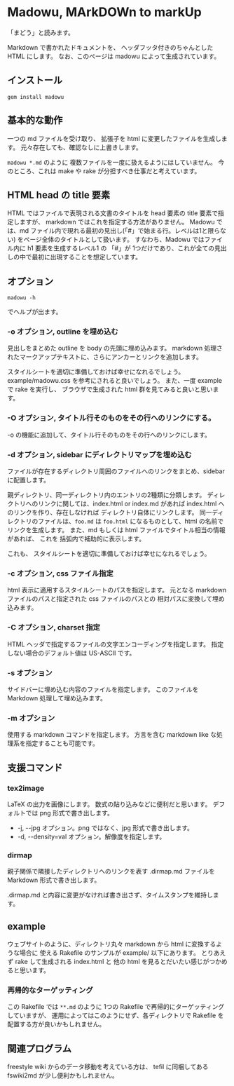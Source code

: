 <!-- vim:syntax=markdown
-->

# Madowu, MArkDOWn to markUp

「まどう」と読みます。

Markdown で書かれたドキュメントを、
ヘッダフッタ付きのちゃんとした HTML にします。
なお、このページは madowu によって生成されています。


## インストール
    gem install madowu

## 基本的な動作

一つの md ファイルを受け取り、
拡張子を html に変更したファイルを生成します。
元々存在しても、確認なしに上書きします。

`madowu *.md` のように 複数ファイルを一度に扱えるようにはしていません。
今のところ、これは make や rake が分担すべき仕事だと考えています。

## HTML head の title 要素
HTML ではファイルで表現される文書のタイトルを
head 要素の title 要素で指定しますが、
markdown ではこれを指定する方法がありません。
Madowu では、md ファイル内で現れる最初の見出し(「#」で始まる行。レベルは1と限らない)
をページ全体のタイトルとして扱います。
すなわち、Madowu ではファイル内に h1 要素を生成するレベル1 の
「#」が 1つだけであり、これが全ての見出しの中で最初に出現することを想定しています。

## オプション
    madowu -h
でヘルプが出ます。

### -o オプション, outline を埋め込む
見出しをまとめた outline を body の先頭に埋め込みます。
markdown 処理されたマークアップテキストに、さらにアンカーとリンクを追加します。

スタイルシートを適切に準備しておけば幸せになれるでしょう。
example/madowu.css を参考にされると良いでしょう。
また、一度 example で rake を実行し、
ブラウザで生成された html 群を見てみると良いと思います。

### -O オプション, タイトル行そのものをその行へのリンクにする。
-o の機能に追加して、タイトル行そのものをその行へのリンクにします。

### -d オプション, sidebar にディレクトリマップを埋め込む
ファイルが存在するディレクトリ周囲のファイルへのリンクをまとめ、sidebar に配置します。

親ディレクトリ、同一ディレクトリ内のエントリの2種類に分類します。
ディレクトリへのリンクに関しては、index.html or index.md があれば index.html
へのリンクを作り、存在しなければ ディレクトリ自体にリンクします。
同一ディレクトリのファイルは、`foo.md` は `foo.html` になるものとして、html の名前でリンクを生成します。
また、md もしくは html ファイルでタイトル相当の情報があれば、
これを 括弧内で補助的に表示します。

これも、
スタイルシートを適切に準備しておけば幸せになれるでしょう。

### -c オプション, css ファイル指定
html 表示に適用するスタイルシートのパスを指定します。
元となる markdown ファイルのパスと指定された css ファイルのパスとの
相対パスに変換して埋め込みます。

### -C オプション, charset 指定
HTML ヘッダで指定するファイルの文字エンコーディングを指定します。
指定しない場合のデフォルト値は US-ASCII です。

### -s オプション
サイドバーに埋め込む内容のファイルを指定します。
このファイルを Markdown 処理して埋め込みます。


### -m オプション
使用する markdown コマンドを指定します。
方言を含む markdown like な処理系を指定することも可能です。

## 支援コマンド

### tex2image

LaTeX の出力を画像にします。
数式の貼り込みなどに便利だと思います。
デフォルトでは png 形式で書き出します。

* -j, --jpg オプション。png ではなく、jpg 形式で書き出します。
* -d, --density=val オプション。解像度を指定します。

### dirmap

親子関係で隣接したディレクトリへのリンクを表す .dirmap.md ファイルを Markdown 
形式で書き出します。

.dirmap.md と内容に変更がなければ書き出さず、タイムスタンプを維持します。

## example
ウェブサイトのように、ディレクトリ丸々 markdown から html に変換するような場合に
使える Rakefile のサンプルが example/ 以下にあります。
とりあえず rake して生成される index.html と
他の html を見るとだいたい感じがつかめると思います。


<!--
### ディレクトリ更新の追従
この Rakefile では html ファイル生成が md ファイルのみに依存するようになっている
ため、
ディレクトリへのファイルの追加・削除のみがあった場合には自動的にそれを補うように
更新されません。
そのため、このような目的のためには手動で強制的に html を生成する必要があります。

#### このような仕様になっている理由

ディレクトリに依存するとして Rakefile を記述すると、追加・削除がなくとも、
どれか一つのファイルを更新する度にディレクトリ内のファイルが全て madowu 処理
されることになります。
ディレクトリ内のファイルエントリが変更されなければディレクトリのタイムスタンプ
は本来更新されないのですが、
vim や emacs は foo.swp のようなスワップファイルを生成・削除するため、
ディレクトリのタイムスタンプが更新されてしまいます。
ファイル編集は通常エディタで行うことが想定されますので、
この挙動は受け入れるべきです。
そのため、1つのファイルを更新すると同時にディレクトリの更新時刻も更新され、
そのディレクトリに依存する全ての html ファイルの更新が必要と判断されるということになります。
ところが、このような挙動は多数の `*.md` ファイルが存在するディレクトリで
1つのファイルを更新しても、
rake をかけるたびに全てのファイルを更新することになり、
確認しながらの編集がストレスフルなものとなってしまいます。
このデメリットが
ディレクトリ更新を自動的に補足するメリットよりも大きいと判断したため、
example/Rakefile ではディレクトリのタイムスタンプは見ない、
という仕様に今のところなっています。

.dirmap.html のようなファイルを生成して
これを読み込むようにもしてみたことがありますが、
この場合もディレクトリの更新時刻が更新されます。
毎回 .dirmap.html が更新されるので、毎回全てのファイルが更新されてしまいます。

.dirmap.html を生成しておいて、
ファイル内容をチェックし、変更があればこれを更新、というのは一つの手かもしれません。
しかし、挙動が複雑な割に得られるメリットが少ない気がします。
-->

### 再帰的なターゲッティング
この Rakefile では `**.md` のように
1つの Rakefile で再帰的にターゲッティングしていますが、
運用によってはこのようにせず、各ディレクトリで Rakefile を配置する方が良いかもしれません。

## 関連プログラム
freestyle wiki からのデータ移動を考えている方は、
tefil に同梱してある fswiki2md が少し便利かもしれません。


<script>
  (function(i,s,o,g,r,a,m){i['GoogleAnalyticsObject']=r;i[r]=i[r]||function(){
  (i[r].q=i[r].q||[]).push(arguments)},i[r].l=1*new Date();a=s.createElement(o),
  m=s.getElementsByTagName(o)[0];a.async=1;a.src=g;m.parentNode.insertBefore(a,m)
  })(window,document,'script','//www.google-analytics.com/analytics.js','ga');

  ga('create', 'UA-68497868-1', 'auto');
  ga('send', 'pageview');
</script>


